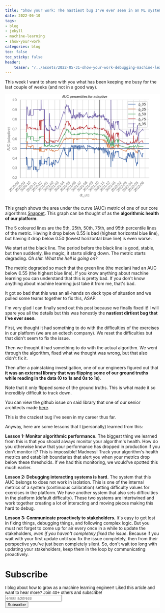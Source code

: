 ```yaml
---
title: "Show your work: The nastiest bug I've ever seen in an ML system"
date: 2022-06-10
tags:
- blog
- jekyll
- machine-learning
- show-your-work
categories: blog
toc: false
toc_sticky: false
header:
    teaser: "/../assets/2022-05-31-show-your-work-debugging-machine-learning-systems/thumbnail.png"
---
```


This week I want to share with you what has been keeping me busy for the last couple of weeks (and not in a good way). 

![](/../assets/2022-05-31-show-your-work-debugging-machine-learning-systems/2022-05-31-15-23-09.png)

This graph shows the area under the curve (AUC) metric of one of our core algorithms [Snappet](https://us.snappet.org/). This graph can be thought of as the **algorithmic health of our platform**.

The 5 coloured lines are the 5th, 25th, 50th, 75th, and 95th percentile lines of the metric. Having it drop below 0.55 is bad (highest horizontal blue line), but having it drop below 0.50 (lowest horizontal blue line) is even worse. 

We start at the black line. The period before the black line is good, stable, but then suddenly, like magic, it starts sliding down. The metric starts degrading. *Oh shit. What the hell is going on?*

The metric degraded so much that the green line (the median) had an AUC below 0.55 (the highest blue line). If you know anything about machine learning you can understand that this is pretty bad. If you don't know anything about machine learning just take it from me, that's bad. 

It got so bad that this was an all-hands on deck type of situation and we pulled some teams together to fix this, ASAP. 

I'm very glad I can finally send out this post because we finally fixed it! I will spare you all the details but this was honestly the **nastiest dirtiest bug that I've ever seen**.

First, we thought it had something to do with the difficulties of the exercises in our platform (we are an edtech company). We reset the difficulties but that didn't seem to fix the issue. 

Then we thought it had something to do with the actual algorithm. We went through the algorithm, fixed what we thought was wrong, but that also didn't fix it. 

Then after a painstaking investigation, one of our engineers figured out that **it was an external library that was flipping some of our ground truths while reading in the data (0 to 1s and 0s to 1s)**. 

Note that it only flipped *some* of the ground truths. This is what made it so incredibly difficult to track down. 

You can view the github issue on said library that one of our senior architects made [here](https://github.com/aloneguid/parquet-dotnet/issues/168). 

This is the craziest bug I've seen in my career thus far. 

Anyway, here are some lessons that I (personally) learned from this:

**Lesson 1: Monitor algorithmic performance.**
The biggest thing we learned from this is that you should always monitor your
algorithm's health.  How do you otherwise know that your performance has dropped
in production if you don't monitor it? This is impossible! Madness!  Track your
algorithm's health metrics and establish boundaries that alert you when your
metrics drop below these thresholds. If we had this monitoring, we
would've spotted this much earlier.

**Lesson 2: Debugging interacting systems is hard.** 
The system that this AUC belongs to does not work in isolation.  This is one of
the internal metrics of a system (continuous calibration) setting difficulty
values for exercises in the platform.  We have another system that also sets
difficulties in the platform (default difficulty).  These two systems are
intertwined and work together creating a lot of interacting and moving pieces
making this hard to debug.

**Lesson 3: Communicate proactively to stakeholders.**
It's easy to get lost in fixing things, debugging things, and following complex
logic.  But you must not forget to come up for air every once in a while to
update the stakeholders, *even if you haven't completely fixed the issue*.
Because if you wait with your first update until you fix the issue completely,
then from their perspective you've just been completely silent.  So, don't wait
too long with updating your stakeholders, keep them in the loop by communicating
proactively.

# Subscribe

<!-- Begin Mailchimp Signup Form -->
<link href="//cdn-images.mailchimp.com/embedcode/horizontal-slim-10_7.css" rel="stylesheet" type="text/css">
<style type="text/css">
  #mc_embed_signup{background:#fff; clear:left; font:14px Helvetica,Arial,sans-serif; width:100%;}
  /* Add your own Mailchimp form style overrides in your site stylesheet or in this style block.
     We recommend moving this block and the preceding CSS link to the HEAD of your HTML file. */
</style>
<div id="mc_embed_signup">
<form action="https://gmail.us3.list-manage.com/subscribe/post?u=92fe86c389878585bc87837e8&amp;id=50543deff9" method="post" id="mc-embedded-subscribe-form" name="mc-embedded-subscribe-form" class="validate" target="_blank" novalidate>
    <div id="mc_embed_signup_scroll">
  <label for="mce-EMAIL">I blog about how to grow as a machine learning engineer! Liked this article and want to hear more? Join 40+ others and subscribe!</label>
  <input type="email" value="" name="EMAIL" class="email" id="mce-EMAIL" placeholder="email address" required>
    <!-- real people should not fill this in and expect good things - do not remove this or risk form bot signups-->
    <div style="position: absolute; left: -5000px;" aria-hidden="true"><input type="text" name="b_92fe86c389878585bc87837e8_50543deff9" tabindex="-1" value=""></div>
    <div class="clear"><input type="submit" value="Subscribe" name="subscribe" id="mc-embedded-subscribe" class="button"></div>
    </div>
</form>
</div>
<!--End mc_embed_signup-->
